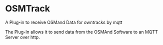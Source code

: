 # OSMTrack
A Plug-in to receive OSMand Data for owntracks by mqtt

The Plug-In allows it to send data from the OSMAnd Software to an MQTT Server over http.
